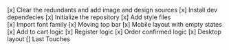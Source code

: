 [x] Clear the redundants and add image and design sources
[x] Install dev dependecies
[x] Initialize the repository
[x] Add style files  
[x] Import font family
[x] Moving top bar
[x] Mobile layout with empty states
[x] Add to cart logic
[x] Register logic
[x] Order confirmed logic
[x] Desktop layout
[] Last Touches
